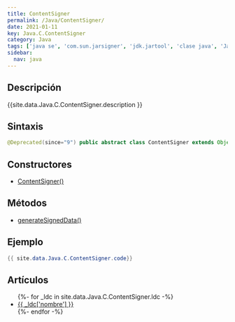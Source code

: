```yaml
---
title: ContentSigner
permalink: /Java/ContentSigner/
date: 2021-01-11
key: Java.C.ContentSigner
category: Java
tags: ['java se', 'com.sun.jarsigner', 'jdk.jartool', 'clase java', 'Java 1.5']
sidebar: 
  nav: java
---
```


## Descripción
{{site.data.Java.C.ContentSigner.description }}

## Sintaxis
~~~java
@Deprecated(since="9") public abstract class ContentSigner extends Object
~~~

## Constructores
* [ContentSigner()](/Java/ContentSigner/ContentSigner/)

## Métodos
* [generateSignedData()](/Java/ContentSigner/generateSignedData)

## Ejemplo
~~~java
{{ site.data.Java.C.ContentSigner.code}}
~~~

## Artículos
<ul>
{%- for _ldc in site.data.Java.C.ContentSigner.ldc -%}
   <li>
       <a href="{{_ldc['url'] }}">{{ _ldc['nombre'] }}</a>
   </li>
{%- endfor -%}
</ul>
